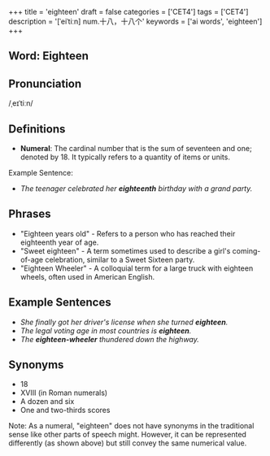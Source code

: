 +++
title = 'eighteen'
draft = false
categories = ['CET4']
tags = ['CET4']
description = '[ˈeiˈtiːn] num.十八，十八个'
keywords = ['ai words', 'eighteen']
+++

## Word: Eighteen

## Pronunciation
/ˌeɪˈtiːn/

## Definitions
- **Numeral**: The cardinal number that is the sum of seventeen and one; denoted by 18. It typically refers to a quantity of items or units.

Example Sentence:
- *The teenager celebrated her **eighteenth** birthday with a grand party.*

## Phrases
- "Eighteen years old" - Refers to a person who has reached their eighteenth year of age.
- "Sweet eighteen" - A term sometimes used to describe a girl's coming-of-age celebration, similar to a Sweet Sixteen party.
- "Eighteen Wheeler" - A colloquial term for a large truck with eighteen wheels, often used in American English.

## Example Sentences
- *She finally got her driver's license when she turned **eighteen**.*
- *The legal voting age in most countries is **eighteen**.*
- *The **eighteen-wheeler** thundered down the highway.*

## Synonyms
- 18
- XVIII (in Roman numerals)
- A dozen and six
- One and two-thirds scores

Note: As a numeral, "eighteen" does not have synonyms in the traditional sense like other parts of speech might. However, it can be represented differently (as shown above) but still convey the same numerical value.
